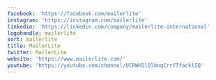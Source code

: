 ```yaml
---
facebook: 'https://facebook.com/mailerlite'
instagram: 'https://instagram.com/mailerlite'
linkedin: 'https://linkedin.com/company/mailerlite-international'
logohandle: mailerlite
sort: mailerlite
title: MailerLite
twitter: MailerLite
website: 'https://www.mailerlite.com/'
youtube: 'https://youtube.com/channel/UCRWH1lQlbnqCrrYTfacklIQ'
---
```

